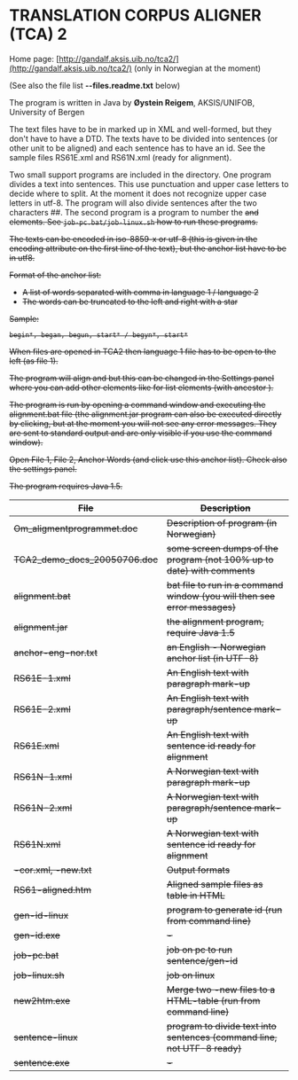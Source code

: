 # TRANSLATION CORPUS ALIGNER (TCA) 2

Home page: [http://gandalf.aksis.uib.no/tca2/](http://gandalf.aksis.uib.no/tca2/) (only in Norwegian at the moment)

(See also the file list **--files.readme.txt** below)

The program is written in Java by **Øystein Reigem**, AKSIS/UNIFOB, University of Bergen

The text files have to be in marked up in XML and well-formed, but they don't have to have a
DTD. The texts have to be divided into sentences (or other unit to be aligned) and each
sentence has to have an id. See the sample files RS61E.xml and RS61N.xml (ready for
alignment).

Two small support programs are included in the directory. One program divides a text
into sentences. This use punctuation and upper case letters to decide where to split. At the
moment it does not recognize upper case letters in utf-8. The program will also divide sentences
after the two characters ##. The second program is a program to number the <s> and <head> elements.
See `job-pc.bat/job-linux.sh` how to run these programs.

The texts can be encoded in iso-8859-x or utf-8 (this is given in the encoding attribute
on the first line of the text), but the anchor list have to be in utf8.

Format of the anchor list:

- A list of words separated with comma in language 1 / language 2
- The words can be truncated to the left and right with a star

Sample:

```
begin*, began, begun, start* / begyn*, start*
```

When files are opened in TCA2 then language 1 file has to be open to the left (as file 1).

The program will align <s> and <head> but this can be changed in the
Settings panel where you can add other elements like <item> for list
elements (with ancestor <list>).

The program is run by opening a command window and executing the alignment.bat file
(the alignment.jar program can also be executed directly by clicking, but at the moment
you will not see any error messages. They are sent to standard output and are only
visible if you use the command window).

Open File 1, File 2, Anchor Words (and click use this anchor list). Check also the
settings panel.

The program requires Java 1.5.

| File                        | Description                                                            |
| --------------------------- | ---------------------------------------------------------------------- |
| Om_aligmentprogrammet.doc   | Description of program (in Norwegian)                                  |
| TCA2_demo_docs_20050706.doc | some screen dumps of the program (not 100% up to date) with comments   |
| alignment.bat               | bat file to run in a command window (you will then see error messages) |
| alignment.jar               | the alignment program, require Java 1.5                                |
| anchor-eng-nor.txt          | an English - Norwegian anchor list (in UTF-8)                          |
| RS61E-1.xml                 | An English text with paragraph mark-up                                 |
| RS61E-2.xml                 | An English text with paragraph/sentence mark-up                        |
| RS61E.xml                   | An English text with sentence id ready for alignment                   |
| RS61N-1.xml                 | A Norwegian text with paragraph mark-up                                |
| RS61N-2.xml                 | A Norwegian text with paragraph/sentence mark-up                       |
| RS61N.xml                   | A Norwegian text with sentence id ready for alignment                  |
| -cor.xml, -new.txt          | Output formats                                                         |
| RS61-aligned.htm            | Aligned sample files as table in HTML                                  |
| gen-id-linux                | program to generate id (run from command line)                         |
| gen-id.exe                  | -                                                                      |
| job-pc.bat                  | job on pc to run sentence/gen-id                                       |
| job-linux.sh                | job on linux                                                           |
| new2htm.exe                 | Merge two -new files to a HTML-table (run from command line)           |
| sentence-linux              | program to divide text into sentences (command line, not UTF-8 ready)  |
| sentence.exe                | -                                                                      |
